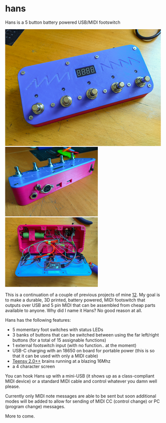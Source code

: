 # hans
Hans is a 5 button battery powered USB/MIDI footswitch

<img src=https://raw.githubusercontent.com/hunked/hans/main/images/front.jpg width=600><br>
<img src=https://raw.githubusercontent.com/hunked/hans/main/images/back.jpg width=300><img src=https://raw.githubusercontent.com/hunked/hans/main/images/inside.jpg width=300>

This is a continuation of a couple of previous projects of mine [1](https://github.com/hunked/eightbuttonMIDIfootswitch)[2](https://github.com/hunked/footie). My goal is to make a durable, 3D printed, battery powered, MIDI footswitch that outputs over USB and 5 pin MIDI that can be assembled from cheap parts available to anyone. Why did I name it Hans? No good reason at all.

Hans has the following features:
- 5 momentary foot switches with status LEDs
- 3 banks of buttons that can be switched between using the far left/right buttons (for a total of 15 assignable functions)
- 1 external footswitch input (with no function.. at the moment)
- USB-C charging with an 18650 on board for portable power (this is so that it can be used with only a MIDI cable)
- [Teensy 2.0++](https://www.pjrc.com/store/teensypp.html) brains running at a blazing 16Mhz
- a 4 character screen

You can hook Hans up with a mini-USB (it shows up as a class-compliant MIDI device) or a standard MIDI cable and control whatever you damn well please. 

Currently only MIDI note messages are able to be sent but soon additional modes will be added to allow for sending of MIDI CC (control change) or PC (program change) messages.

More to come.
